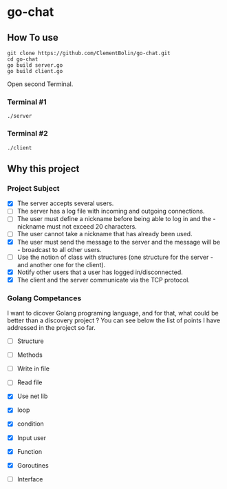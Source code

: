 # go-chat

## How To use

    git clone https://github.com/ClementBolin/go-chat.git
    cd go-chat
    go build server.go
    go build client.go

Open second Terminal.

### Terminal #1

    ./server

### Terminal #2

    ./client

## Why this project

### Project Subject

- [x] The server accepts several users.
- [ ] The server has a log file with incoming and outgoing connections.
- [ ] The user must define a nickname before being able to log in and the - nickname must not exceed 20 characters.
- [ ] The user cannot take a nickname that has already been used.
- [x] The user must send the message to the server and the message will be - broadcast to all other users.
- [ ] Use the notion of class with structures (one structure for the server - and another one for the client).
- [x] Notify other users that a user has logged in/disconnected.
- [x] The client and the server communicate via the TCP protocol.

### Golang Competances
I want to dicover Golang programing language, and for that, what could be better than a discovery project ?
You can see below the list of points I have addressed in the project so far. 

- [ ] Structure
- [ ] Methods
- [ ] Write in file
- [ ] Read file
- [x] Use net lib
- [x] loop
- [x] condition
- [x] Input user
- [x] Function
- [x] Goroutines
- [ ] Interface



